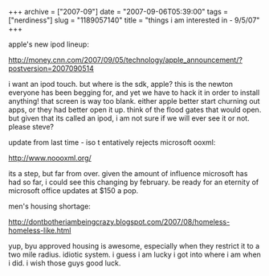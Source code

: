 +++
archive = ["2007-09"]
date = "2007-09-06T05:39:00"
tags = ["nerdiness"]
slug = "1189057140"
title = "things i am interested in - 9/5/07"
+++

apple's new ipod lineup:

http://money.cnn.com/2007/09/05/technology/apple_announcement/?postversion=2007090514

i want an ipod touch. but where is the sdk, apple? this is the newton
everyone has been begging for, and yet we have to hack it in order to
install anything! that screen is way too blank. either apple better start
churning out apps, or they had better open it up. think of the flood gates
that would open. but given that its called an ipod, i am not sure if we
will ever see it or not. please steve?

update from last time - iso t entatively rejects microsoft ooxml:

http://www.noooxml.org/

its a step, but far from over. given the amount of influence microsoft has
had so far, i could see this changing by february. be ready for an
eternity of microsoft office updates at $150 a pop.

men's housing shortage:

http://dontbotheriambeingcrazy.blogspot.com/2007/08/homeless-homeless-like.html

yup, byu approved housing is awesome, especially when they restrict
it to a two mile radius. idiotic system. i guess i am lucky i got into
where i am when i did. i wish those guys good luck.

